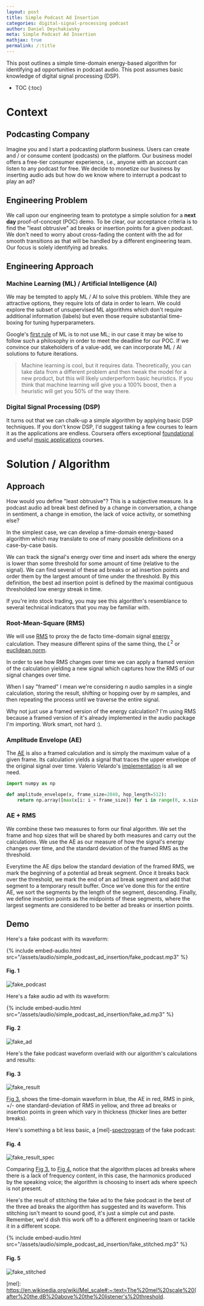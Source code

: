 ```yaml
---
layout: post
title: Simple Podcast Ad Insertion
categories: digital-signal-processing podcast
author: Daniel Deychakiwsky
meta: Simple Podcast Ad Insertion
mathjax: true
permalink: /:title
---
```


This post outlines a simple time-domain energy-based
algorithm for identifying ad opportunities in podcast audio.
This post assumes basic knowledge of digital signal processing (DSP).

* TOC
{:toc}

# Context

## Podcasting Company

Imagine you and I start a podcasting platform business.
Users can create and / or consume content (podcasts) on the platform.
Our business model offers a free-tier consumer experience, i.e.,
anyone with an account can listen to any podcast for free.
We decide to monetize our business by inserting audio ads but how
do we know where to interrupt a podcast to play an ad?

## Engineering Problem

We call upon our engineering team to prototype a simple solution for a **next day**
proof-of-concept (POC) demo. To be clear, our acceptance criteria is to 
find the "least obtrusive" ad breaks or insertion points for a given podcast.
We don't need to worry about cross-fading the content with the ad 
for smooth transitions as that will be handled by
a different engineering team. Our focus is solely identifying ad breaks.

## Engineering Approach

### Machine Learning (ML) / Artificial Intelligence (AI)

We may be tempted to apply ML / AI to solve this problem.
While they are attractive options, they
require lots of data in order to learn. We could explore the subset of
unsupervised ML algorithms which don't require additional information
(labels) but even those require substantial time-boxing for tuning 
hyperparameters.

Google's [first rule] of ML is to not use ML; in our case it may
be wise to follow such a philosophy in order to meet the deadline for our POC.
If we convince our stakeholders of a value-add, we can
incorporate ML / AI solutions to future iterations.

> Machine learning is cool, but it requires data.
> Theoretically, you can take data from a different
> problem and then tweak the model for a new product,
> but this will likely underperform basic heuristics.
> If you think that machine learning will give you a 100% boost,
> then a heuristic will get you 50% of the way there.

### Digital Signal Processing (DSP)

It turns out that we can chalk-up a simple algorithm by applying
basic DSP techniques. If you don't know DSP, I'd suggest taking a few
courses to learn it as the applications are endless. Coursera offers
exceptional [foundational] and useful [music applications] courses.

# Solution / Algorithm

## Approach

How would you define "least obtrusive"? This is a subjective measure.
Is a podcast audio ad break best defined by a change in conversation,
a change in sentiment, a change in emotion, the lack of voice activity,
or something else?

In the simplest case, we can develop a time-domain energy-based algorithm which
may translate to one of many possible definitions on a case-by-case basis.

We can track the signal's energy over time and insert ads where the energy is lower
than some threshold for some amount of time (relative to the signal).
We can find several of these ad breaks or ad insertion
points and order them by the largest amount of time under the threshold.
By this definition, the best ad insertion point is defined by the
maximal contiguous thresholded low energy streak in time.

If you're into stock trading, you may see this algorithm's resemblance to
several technical indicators that you may be familiar with.

### Root-Mean-Square (RMS)

We will use [RMS] to proxy the de facto time-domain signal [energy] calculation.
They measure different spins of the same thing, the $L^2$ or [euclidean norm]. 

In order to see how RMS changes over time we can
apply a framed version of the calculation yielding a new signal
which captures how the RMS of our signal changes over time.

When I say "framed" I mean we're considering $n$ audio samples
in a single calculation, storing the result, shifting or hopping over by
$m$ samples, and then repeating the process until we traverse the entire signal.

Why not just use a framed version of the energy calculation?
I'm using RMS because a framed version of it's already implemented
in the audio package I'm importing. Work smart, not hard :).

### Amplitude Envelope (AE)

The [AE] is also a framed calculation and is simply the maximum value of a given frame.
Its calculation yields a signal that traces the upper envelope of the original signal over time.
Valerio Velardo's [implementation] is all we need.

```python
import numpy as np

def amplitude_envelope(x, frame_size=2048, hop_length=512):
    return np.array([max(x[i: i + frame_size]) for i in range(0, x.size, hop_length)])
```

### AE + RMS

We combine these two measures to form our final algorithm. We set the
frame and hop sizes that will be shared by both measures and carry out the calculations.
We use the AE as our measure of how the signal's energy changes over time,
and the standard deviation of the framed RMS as the threshold.

Everytime the AE dips below the standard deviation of the framed RMS,
we mark the beginning of a potential ad break segment. Once it breaks back over the threshold,
we mark the end of an ad break segment and add that segment to
a temporary result buffer. Once we've done this for the entire AE, we sort the segments
by the length of the segment, descending. Finally, we define insertion points as the
midpoints of these segments, where the largest segments are considered to be better
ad breaks or insertion points.

## Demo

Here's a fake podcast with its waveform:

{% include embed-audio.html src="/assets/audio/simple_podcast_ad_insertion/fake_podcast.mp3" %}

#### Fig. 1
![fake_podcast]

Here's a fake audio ad with its waveform:

{% include embed-audio.html src="/assets/audio/simple_podcast_ad_insertion/fake_ad.mp3" %}

#### Fig. 2
![fake_ad]

Here's the fake podcast waveform overlaid
with our algorithm's calculations and results: 

#### Fig. 3
![fake_result]

[Fig 3.](#fig-3) shows the time-domain waveform in blue,
the AE in red, RMS in pink, +/- one standard-deviation of
RMS in yellow, and three ad breaks or insertion points in green
which vary in thickness (thicker lines are better breaks).

Here's something a bit less basic, a [mel]-[spectrogram] of the fake podcast:

#### Fig. 4
![fake_result_spec]

Comparing [Fig 3.](#fig-3) to [Fig 4.](#fig-4)
notice that the algorithm places ad breaks
where there is a lack of frequency content,
in this case, the harmonics produced by the speaking voice;
the algorithm is choosing to
insert ads where speech is not present.

Here's the result of stitching the fake ad
to the fake podcast in the best of the three ad breaks the
algorithm has suggested and its waveform. This stitching isn't meant to sound good,
it's just a simple cut and paste. Remember, we'd dish this work off
to a different engineering team or tackle it in a different scope.

{% include embed-audio.html src="/assets/audio/simple_podcast_ad_insertion/fake_stitched.mp3" %}

#### Fig. 5
![fake_stitched]

[first rule]: https://developers.google.com/machine-learning/guides/rules-of-ml#rule_1_don%E2%80%99t_be_afraid_to_launch_a_product_without_machine_learning
[foundational]: https://www.coursera.org/learn/dsp1
[music applications]: https://www.coursera.org/learn/audio-signal-processing
[implementation]: https://www.youtube.com/watch?v=rlypsap6Wow
[euclidean norm]: https://en.wikipedia.org/wiki/Norm_(mathematics)#Euclidean_norm
[energy]: https://en.wikipedia.org/wiki/Energy_(signal_processing)
[RMS]: https://en.wikipedia.org/wiki/Root_mean_square#Definition
[AE]: https://en.wikipedia.org/wiki/Envelope_(waves)
[spectrogram]: https://en.wikipedia.org/wiki/Spectrogram#:~:text=A%20spectrogram%20is%20a%20visual,they%20may%20be%20called%20waterfalls.
[mel]: https://en.wikipedia.org/wiki/Mel_scale#:~:text=The%20mel%20scale%20(after%20the,dB%20above%20the%20listener's%20threshold.

[fake_podcast]: assets/images/simple_podcast_ad_insertion/fake_podcast.png
[fake_ad]: assets/images/simple_podcast_ad_insertion/fake_ad.png
[fake_stitched]: assets/images/simple_podcast_ad_insertion/fake_stitched.png
[fake_result]: assets/images/simple_podcast_ad_insertion/fake_result.png
[fake_result_spec]: assets/images/simple_podcast_ad_insertion/fake_result_spec.png
